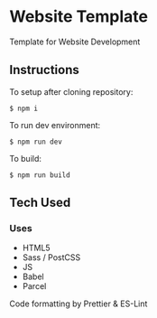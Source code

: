 # Website Template

Template for Website Development

## Instructions

To setup after cloning repository:

<pre><code>$ npm i</code></pre>

To run dev environment:

<pre><code>$ npm run dev</code></pre>

To build:

<pre><code>$ npm run build</code></pre>

## Tech Used

### Uses

- HTML5
- Sass / PostCSS
- JS
- Babel
- Parcel

Code formatting by Prettier & ES-Lint
